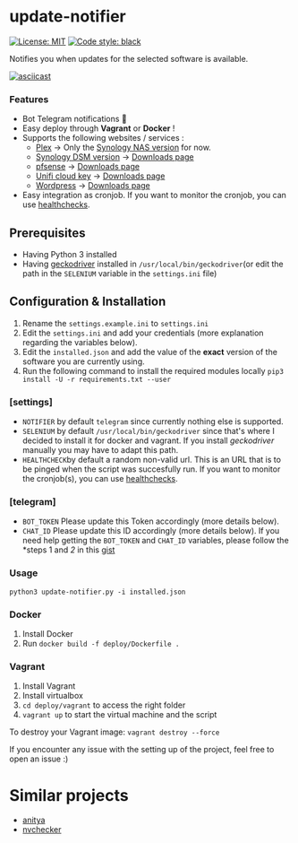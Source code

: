 # update-notifier
<a href="https://github.com/trolologuy/update-notifier/blob/master/LICENSE"><img alt="License: MIT" src="https://black.readthedocs.io/en/stable/_static/license.svg"></a>
<a href="https://github.com/psf/black"><img alt="Code style: black" src="https://img.shields.io/badge/code%20style-black-000000.svg"></a>

Notifies you when updates for the selected software is available.

[![asciicast](https://asciinema.org/a/330224.svg)](https://asciinema.org/a/330224)

### Features
- Bot Telegram notifications :robot:
- Easy deploy through __Vagrant__ or __Docker__ ! 
- Supports the following websites / services :
   - [Plex](https://www.plex.tv/) → Only the [Synology NAS version](https://www.plex.tv/media-server-downloads/) for now.
   - [Synology DSM version](https://www.synology.com/en-us/dsm) → [Downloads page](https://www.synology.com/en-us/support/download)
   - [pfsense](https://www.netgate.com/solutions/pfsense/features.html) → [Downloads page](https://www.pfsense.org/download/)
   - [Unifi cloud key](https://www.ui.com/unifi/unifi-cloud-key/) → [Downloads page](https://www.ui.com/download/unifi/unifi-cloud-key)
   - [Wordpress](https://wordpress.org/) → [Downloads page](https://wordpress.org/download/)
- Easy integration as cronjob. If you want to monitor the cronjob, you can use [healthchecks](healthchecks.io/).

## Prerequisites
- Having Python 3 installed
- Having [geckodriver](https://github.com/mozilla/geckodriver/releases/) installed in `/usr/local/bin/geckodriver`(or edit the path in the `SELENIUM` variable in the `settings.ini` file)

## Configuration & Installation
1. Rename the `settings.example.ini` to `settings.ini`
2. Edit the `settings.ini` and add your credentials (more explanation regarding the variables below).
3. Edit the `installed.json` and add the value of the __exact__ version of the software you are currently using.
4. Run the following command to install the required modules locally `pip3 install -U -r requirements.txt --user`

### [settings]
- `NOTIFIER` by default `telegram` since currently nothing else is supported.
- `SELENIUM` by default `/usr/local/bin/geckodriver` since that's where I decided to install it for docker and vagrant. If you install *geckodriver* manually you may have to adapt this path.
- `HEALTHCHECK`by default a random non-valid url. This is an URL that is to be pinged when the script was succesfully run. If you want to monitor the cronjob(s), you can use [healthchecks](healthchecks.io/).

### [telegram]
- `BOT_TOKEN` Please update this Token accordingly (more details below).
- `CHAT_ID` Please update this ID accordingly (more details below).
If you need help getting the `BOT_TOKEN` and `CHAT_ID` variables, please follow the *steps 1 and *2* in this [gist](https://gist.github.com/trolologuy/c290ac3edc46fe6bc2b69ccc497cd4bc)

### Usage
`python3 update-notifier.py -i installed.json`

### Docker
1. Install Docker
2. Run `docker build -f deploy/Dockerfile .`

### Vagrant
1. Install Vagrant
2. Install virtualbox
3. `cd deploy/vagrant` to access the right folder
4. `vagrant up` to start the virtual machine and the script

To destroy your Vagrant image:
`vagrant destroy --force`


If you encounter any issue with the setting up of the project, feel free to open an issue :) 


# Similar projects
* [anitya](https://github.com/fedora-infra/anitya)
* [nvchecker](https://github.com/lilydjwg/nvchecker)